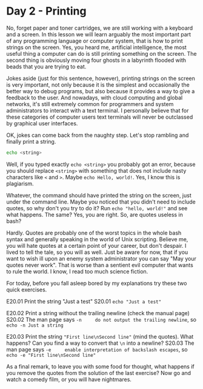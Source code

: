 # Day 2 - Printing

No, forget paper and toner cartridges, we are still working with a keyboard and a screen. In this lesson we will learn arguably the most important part of any programming language or computer system, that is how to print strings on the screen. Yes, you heard me, artificial intelligence, the most useful thing a computer can do is still printing something on the screen. The second thing is obviously moving four ghosts in a labyrinth flooded with beads that you are trying to eat.

Jokes aside (just for this sentence, however), printing strings on the screen is very important, not only because it is the simplest and occasionally the better way to debug programs, but also because it provides a way to give a feedback to the user. And nowadays, with cloud computing and global networks, it's still extremely common for programmers and system administrators to interact with a text terminal. I personally believe that for these categories of computer users text terminals will never be outclassed by graphical user interfaces.

OK, jokes can come back from the naughty step. Let's stop rambling and finally print a string.

``` sh
echo <string>
```

Well, if you typed exactly `echo <string>` you probably got an error, because you should replace `<string>` with something that does not include nasty characters like `<` and `>`. Maybe `echo Hello, world!`. Yes, I know this is plagiarism.

Whatever, the command should have printed the string on the screen, just under the command line. Maybe you noticed that you didn't need to include quotes, so why don't you try to do it? Run `echo "hello, world!"` and see what happens. The same? Yes, you are right. So, are quotes useless in bash?

Hardly. Quotes are probably one of the worst topics in the whole bash syntax and generally speaking in the world of Unix scripting. Believe me, you will hate quotes at a certain point of your career, but don't despair. I lived to tell the tale, so you will as well. Just be aware for now, that if you want to wish ill upon an enemy system administrator you can say "May your quotes never work". That is worse than a sentient evil computer that wants to rule the world. I know, I read too much science fiction.

For today, before you fall asleep bored by my explanations try these two quick exercises.

E20.01 Print the string "Just a test"
S20.01 `echo "Just a test"`

E20.02 Print a string without the trailing newline (check the manual page)
S20.02 The man page says `-n     do not output the trailing newline`, so `echo -n Just a string`

E20.03 Print the string `"First line\nSecond line"` (mind the quotes). What happens? Can you find a way to convert that `\n` into a newline?
S20.03 The man page says `-e     enable interpretation of backslash escapes`, so `echo -e "First line\nSecond line"`

As a final remark, to leave you with some food for thought, what happens if you remove the quotes from the solution of the last exercise? Now go and watch a comedy film, or you will have nightmares.
